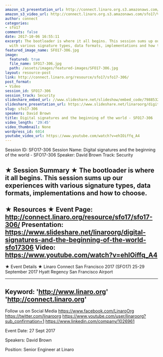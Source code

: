 ```yaml
---
amazon_s3_presentation_url: http://connect.linaro.org.s3.amazonaws.com/sfo17/Presentations/SFO17-306%20-%20digital%20signatures.pdf
amazon_s3_video_url: http://connect.linaro.org.s3.amazonaws.com/sfo17/Videos/SFO17-306%20-%20Digital%20signatures%20and%20the%20beginning%20of%20the%20world.mp4
author: connect
categories:
- sfo17
comments: false
date: 2017-10-06 16:55:11
excerpt: The bootloader is where it all begins. This session sums up our experiences
  with various signature types, data formats, implementations and how to choose.
featured_image_name: SFO17-306.jpg
image:
  featured: true
  file_name: SFO17-306.jpg
  path: /assets/images/featured-images/SFO17-306.jpg
layout: resource-post
link: http://connect.linaro.org/resource/sfo17/sfo17-306/
post_format:
- Video
session_id: SFO17-306
session_track: Security
slideshare_embed_url: //www.slideshare.net/slideshow/embed_code/79885324
slideshare_presentation_url: https://www.slideshare.net/linaroorg/digital-signatures-and-the-beginning-of-the-world-sfo17306
slug: sfo17-306
speakers: David Brown
title: Digital signatures and the beginning of the world - SFO17-306
video_length: '29:45'
video_thumbnail: None
wordpress_id: 6014
youtube_video_url: https://www.youtube.com/watch?v=ehIOiffq_A4
---
```


Session ID: SFO17-306
Session Name: Digital signatures and the beginning of the world - SFO17-306
Speaker: David Brown
Track: Security


★ Session Summary ★
The bootloader is where it all begins. This session sums up our experiences with various signature types, data formats, implementations and how to choose.
---------------------------------------------------
★ Resources ★
Event Page: http://connect.linaro.org/resource/sfo17/sfo17-306/
Presentation: https://www.slideshare.net/linaroorg/digital-signatures-and-the-beginning-of-the-world-sfo17306
Video: https://www.youtube.com/watch?v=ehIOiffq_A4
 ---------------------------------------------------

★ Event Details ★
Linaro Connect San Francisco 2017 (SFO17)
25-29 September 2017
Hyatt Regency San Francisco Airport

---------------------------------------------------
Keyword: 
'http://www.linaro.org'
'http://connect.linaro.org'
---------------------------------------------------
Follow us on Social Media
https://www.facebook.com/LinaroOrg
https://twitter.com/linaroorg
https://www.youtube.com/user/linaroorg?sub_confirmation=1
https://www.linkedin.com/company/1026961

Event Date: 27 Sept 2017

Speakers: David Brown

Position: Senior Engineer at Linaro